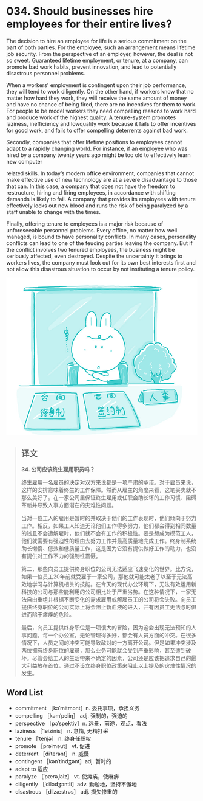 # 034. Should businesses hire employees for their entire lives?

The decision to hire an employee for life is a serious commitment on the part of both parties. For the employee, such an arrangement means lifetime job security. From the perspective of an employer, however, the deal is not so sweet. Guaranteed lifetime employment, or tenure, at a company, can promote bad work habits, prevent innovation, and lead to potentially disastrous personnel problems.

When a workers' employment is contingent upon their job performance, they will tend to work diligently. On the other hand, if workers know that no matter how hard they work, they will receive the same amount of money and have no chance of being fired, there are no incentives for them to work. For people to be model workers they need compelling reasons to work hard and produce work of the highest quality. A tenure-system promotes laziness, inefficiency and lowquality work because it fails to offer incentives for good work, and fails to offer compelling deterrents against bad work.

Secondly, companies that offer lifetime positions to employees cannot adapt to a rapidly changing world. For instance, if an employee who was hired by a company twenty years ago might be too old to effectively learn new computer

related skills. In today’s modern office environment, companies that cannot make effective use of new technology are at a severe disadvantage to those that can. In this case, a company that does not have the freedom to restructure, hiring and firing employees, in accordance with shifting demands is likely to fail. A company that provides its employees with tenure effectively locks out new blood and runs the risk of being paralyzed by a staff unable to change with the times.

Finally, offering tenure to employees is a major risk because of unforeseeable personnel problems. Every office, no matter how well managed, is bound to have personality conflicts. In many cases, personality conflicts can lead to one of the feuding parties leaving the company. But if the conflict involves two tenured employees, the business might be seriously affected, even destroyed. Despite the uncertainty it brings to workers lives, the company must look out for its own best interests first and not allow this disastrous situation to occur by not instituting a tenure policy.

![](.gitbook/assets/toefl-ibt-high-score-essays-034.jpg)

> ## 译文
>
> **34. 公司应该终生雇用职员吗？**
>
> 终生雇用一名雇员的决定对双方来说都是一项严肃的承诺。对于雇员来说，这样的安排意味着终生的工作保障。然而从雇主的角度来看，这笔买卖就不那么美好了。在一家公司里保证终生雇用或任职会助长坏的工作习惯、阻碍革新并导致人事方面潜在的灾难性问题。
>
> 当对一位工人的雇用是暂时的并取决于他们的工作表现时，他们倾向于努力工作。相反，如果工人知道无论他们工作得多努力，他们都会得到相同数量的钱且不会遭解雇时，他们就不会有工作的积极性。要是想成为模范工人，他们就需要有强迫性的理由去努力工作并最高质量地完成工作。终身制系统助长懒惰、低效和低质量工作，这是因为它没有提供做好工作的动力，也没有提供对工作不力的强制性震慑。
>
> 第二，那些向员工提供终身职位的公司无法适应飞速变化的世界。比方说，如果一位员工20年前就受雇于一家公司，那他就可能太老了以至于无法高效地学习与计算机相关的技能。在今天的现代办公环境下，无法有效运用新科技的公司与那些能利用的公司相比处于严重劣势。在这种情况下，一家无法自由重组并根据不断变化的需求雇用或解雇员工的公司将会失败。向员工提供终身职位的公司实际上将会阻止新血液的进入，并有因员工无法与时俱进而陷于瘫痪的危险。
>
> 最后，向员工提供终身职位是一项很大的冒险，因为这会出现无法预知的人事问题。每一个办公室，无论管理得多好，都会有人员方面的冲突。在很多情况下，人员之间的冲突可能导致敌对的一方离开公司。但是如果冲突涉及两位拥有终身职位的雇员，那么业务可能就会受到严重影响，甚至遭到破坏。尽管会给工人的生活带来不确定的因素，公司还是应该把追求自己的最大利益放在首位，通过不设立终身职位政策来阻止以上提及的灾难性情况的发生。

## Word List

* commitment ［kəˈmitmənt］n. 委托事项，承担义务
* compelling ［kəmˈpeliŋ］ adj. 强制的，强迫的
* perspective ［pəˈspektiv］n. 远景，前途，观点，看法
* laziness ［ˈleizinis］ n. 怠惰, 无精打采
* tenure ［ˈtenjə］ n. 终身任职权
* promote ［prəˈməut］ vt. 促进
* deterrent ［diˈterənt］ n. 威慑
* contingent ［kənˈtindʒənt］adj. 暂时的
* adapt to 适应
* paralyze ［ˈpærəˌlaiz］ vt. 使瘫痪，使麻痹
* diligently ［ˈdilədʒəntli］adv. 勤勉地，坚持不懈地
* disastrous ［diˈzæstrəs］ adj. 损失惨重的

